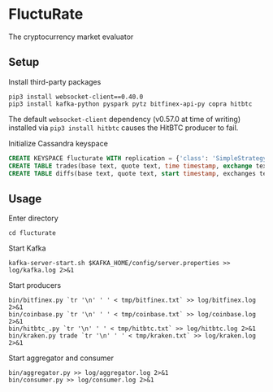 # FluctuRate

The cryptocurrency market evaluator

## Setup
Install third-party packages
```shell
pip3 install websocket-client==0.40.0
pip3 install kafka-python pyspark pytz bitfinex-api-py copra hitbtc 
```
The default `websocket-client` dependency (v0.57.0 at time of writing) installed via `pip3 install hitbtc` causes the HitBTC producer to fail.

Initialize Cassandra keyspace
```sql
CREATE KEYSPACE flucturate WITH replication = {'class': 'SimpleStrategy', 'replication_factor': 2};
CREATE TABLE trades(base text, quote text, time timestamp, exchange text, price double, quantity double, PRIMARY KEY ((base, quote), time, exchange));
CREATE TABLE diffs(base text, quote text, start timestamp, exchanges text, diff double, PRIMARY KEY ((base, quote), start, exchanges));
```

## Usage

Enter directory
```shell
cd flucturate
```

Start Kafka
```shell
kafka-server-start.sh $KAFKA_HOME/config/server.properties >> log/kafka.log 2>&1
```

Start producers
```shell
bin/bitfinex.py `tr '\n' ' ' < tmp/bitfinex.txt` >> log/bitfinex.log 2>&1
bin/coinbase.py `tr '\n' ' ' < tmp/coinbase.txt` >> log/coinbase.log 2>&1
bin/hitbtc_.py `tr '\n' ' ' < tmp/hitbtc.txt` >> log/hitbtc.log 2>&1
bin/kraken.py trade `tr '\n' ' ' < tmp/kraken.txt` >> log/kraken.log 2>&1
```

Start aggregator and consumer
```shell
bin/aggregator.py >> log/aggregator.log 2>&1
bin/consumer.py >> log/consumer.log 2>&1
```
